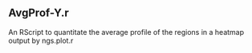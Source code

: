 ## AvgProf-Y.r

An RScript to quantitate the average profile of the regions in a heatmap output by ngs.plot.r


